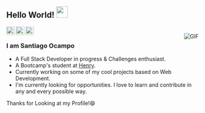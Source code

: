 ## Hello World! <img src="https://raw.githubusercontent.com/iampavangandhi/iampavangandhi/master/gifs/Hi.gif" width="30px"></h2>

<a href="mailto:sanntiocampo@gmail.com?subject=Hey%2C%20Santiago!%20I've%20been%20looking%20at%20your%20github%20profile%20recently...&body=%3AD">
  <img align="left" alt="Santiago's Gmail" width="22px" src="https://cdn.jsdelivr.net/npm/simple-icons@v3/icons/gmail.svg" />
</a>

<a href="https://www.linkedin.com/in/santiocampo/">
  <img align="left" alt="Santiago's Linkdein" width="22px" src="https://cdn.jsdelivr.net/npm/simple-icons@v3/icons/linkedin.svg" />
</a>
<a href="https://github.com/santiocampo1">
  <img align="left" alt="Santiago's Github" width="22px" src="https://cdn.jsdelivr.net/npm/simple-icons@v3/icons/github.svg" />
</a>

<br />
<img align="right" alt="GIF" src="https://media.giphy.com/media/13HgwGsXF0aiGY/giphy.gif" />

### I am Santiago Ocampo
- A Full Stack Developer in progress & Challenges enthusiast.
- A Bootcamp's student at <a href="https://www.soyhenry.com/">Henry</a>. 
- Currently working on some of my cool projects based on Web Development.
- I'm currently looking for opportunities. I love to learn and contribute in any and every possible way.

Thanks for Looking at my Profile!😄 
